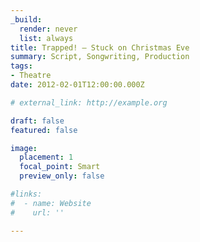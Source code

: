 ```yaml
---
_build:
  render: never
  list: always
title: Trapped! – Stuck on Christmas Eve
summary: Script, Songwriting, Production
tags:
- Theatre
date: 2012-02-01T12:00:00.000Z

# external_link: http://example.org

draft: false
featured: false

image:
  placement: 1
  focal_point: Smart
  preview_only: false

#links:
#  - name: Website
#    url: ''

---
```


